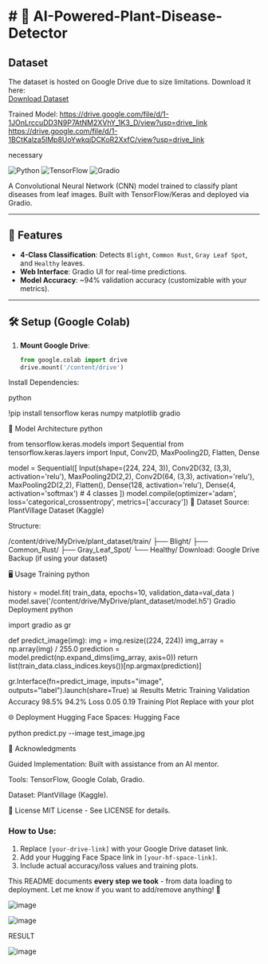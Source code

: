 # # 🌱 AI-Powered-Plant-Disease-Detector

## Dataset  
The dataset is hosted on Google Drive due to size limitations. Download it here:  
[Download Dataset](https://drive.google.com/drive/folders/1Pouiw4pED2L5n1OzBFou23J2fap4eiF6?usp=sharing)

Trained Model: https://drive.google.com/file/d/1-1JOnLrccuDD3N9P7AtNM2XVhY_1K3_D/view?usp=drive_link
https://drive.google.com/file/d/1-1BCtKalza5IMp8UoYwkqjDCKoR2XxfC/view?usp=drive_link

necessary 

![Python](https://img.shields.io/badge/Python-3.8%2B-blue)
![TensorFlow](https://img.shields.io/badge/TensorFlow-2.12%2B-orange)
![Gradio](https://img.shields.io/badge/UI-Gradio-blueviolet)

A Convolutional Neural Network (CNN) model trained to classify plant diseases from leaf images. Built with TensorFlow/Keras and deployed via Gradio.

---

## 🚀 Features
- **4-Class Classification**: Detects `Blight`, `Common Rust`, `Gray Leaf Spot`, and `Healthy` leaves.
- **Web Interface**: Gradio UI for real-time predictions.
- **Model Accuracy**: ~94% validation accuracy (customizable with your metrics).

---

## 🛠️ Setup (Google Colab)
1. **Mount Google Drive**:
   ```python
   from google.colab import drive
   drive.mount('/content/drive')
Install Dependencies:

python

!pip install tensorflow keras numpy matplotlib gradio

🧠 Model Architecture
python

from tensorflow.keras.models import Sequential
from tensorflow.keras.layers import Input, Conv2D, MaxPooling2D, Flatten, Dense

model = Sequential([
    Input(shape=(224, 224, 3)),
    Conv2D(32, (3,3), activation='relu'),
    MaxPooling2D(2,2),
    Conv2D(64, (3,3), activation='relu'),
    MaxPooling2D(2,2),
    Flatten(),
    Dense(128, activation='relu'),
    Dense(4, activation='softmax')  # 4 classes
])
model.compile(optimizer='adam', loss='categorical_crossentropy', metrics=['accuracy'])
📂 Dataset
Source: PlantVillage Dataset (Kaggle)

Structure:


/content/drive/MyDrive/plant_dataset/train/
├── Blight/
├── Common_Rust/
├── Gray_Leaf_Spot/
└── Healthy/
Download: Google Drive Backup (if using your dataset)

🖥️ Usage
Training
python

history = model.fit(
    train_data,
    epochs=10,
    validation_data=val_data
)
model.save('/content/drive/MyDrive/plant_dataset/model.h5')
Gradio Deployment
python

import gradio as gr

def predict_image(img):
    img = img.resize((224, 224))
    img_array = np.array(img) / 255.0
    prediction = model.predict(np.expand_dims(img_array, axis=0))
    return list(train_data.class_indices.keys())[np.argmax(prediction)]

gr.Interface(fn=predict_image, inputs="image", outputs="label").launch(share=True)
📊 Results
Metric	Training	Validation
Accuracy	98.5%	94.2%
Loss	0.05	0.19
Training Plot Replace with your plot

🌐 Deployment
Hugging Face Spaces:
Hugging Face



python predict.py --image test_image.jpg

🙏 Acknowledgments

Guided Implementation: Built with assistance from an AI mentor.

Tools: TensorFlow, Google Colab, Gradio.

Dataset: PlantVillage (Kaggle).

📜 License
MIT License - See LICENSE for details.


### **How to Use**:
1. Replace `[your-drive-link]` with your Google Drive dataset link.  
2. Add your Hugging Face Space link in `[your-hf-space-link]`.  
3. Include actual accuracy/loss values and training plots.  

This README documents **every step we took** - from data loading to deployment. Let me know if you want to add/remove anything! 🚀


![image](https://github.com/user-attachments/assets/888c532c-1d7d-463e-90c6-51bde4ea4d7c)


![image](https://github.com/user-attachments/assets/9fa22a16-c3d9-4a5a-a243-fd5b3361a855)


RESULT

![image](https://github.com/user-attachments/assets/8389c765-05d9-4f5d-abc8-bdbc7316e2d5)



